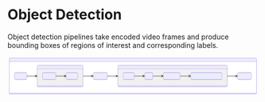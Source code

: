 # Object Detection

Object detection pipelines take encoded video frames and produce bounding boxes of regions of interest and corresponding labels.


![diagram](./README-1.svg)
